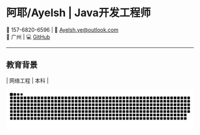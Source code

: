 # 阿耶/Ayelsh | Java开发工程师
📱 157-6820-6596 | 📧 Ayelsh.ye@outlook.com  
📍 广州 | 💻 [GitHub](https://github.com/Ayelsh/Ayelsh)

---

## 教育背景
| 网络工程 | 本科 | 

<picture>
  <source media="(prefers-color-scheme: dark)" srcset="https://raw.githubusercontent.com/Ayelsh/Ayelsh/output/github-contribution-grid-snake-dark.svg">
  <source media="(prefers-color-scheme: light)" srcset="https://raw.githubusercontent.com/Ayelsh/Ayelsh/output/github-contribution-grid-snake.svg">
  <img alt="github contribution grid snake animation" src="https://raw.githubusercontent.com/Ayelsh/Ayelsh/output/github-contribution-grid-snake.svg">
</picture>

<!---
Ayelsh/Ayelsh is a ✨ special ✨ repository because its `README.md` (this file) appears on your GitHub profile.
You can click the Preview link to take a look at your changes.
--->
